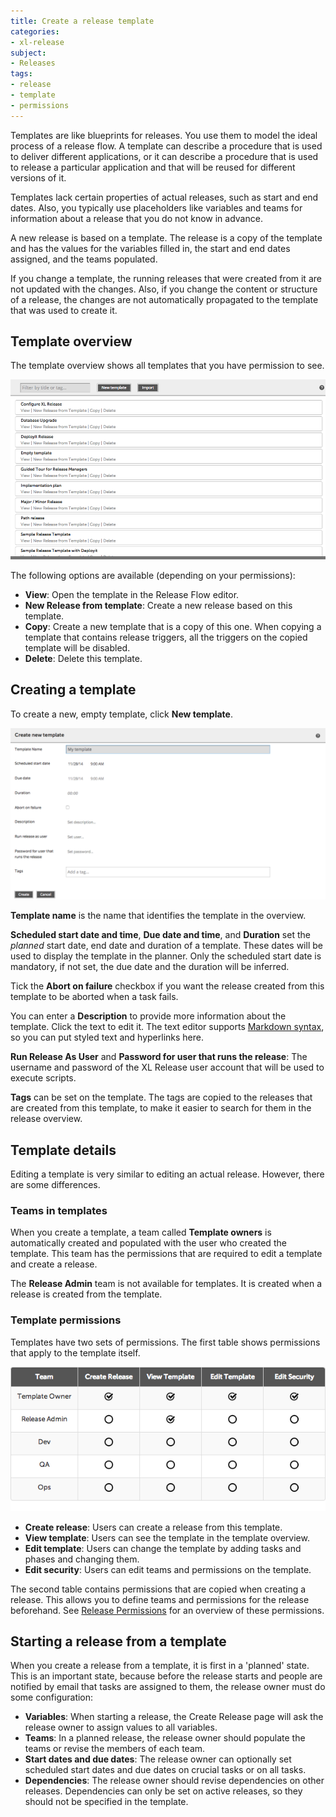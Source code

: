 ```yaml
---
title: Create a release template
categories:
- xl-release
subject:
- Releases
tags:
- release
- template
- permissions
---
```


Templates are like blueprints for releases. You use them to model the ideal process of a release flow. A template can describe a procedure that is used to deliver different applications, or it can describe a procedure that is used to release a particular application and that will be reused for different versions of it.

Templates lack certain properties of actual releases, such as start and end dates. Also, you typically use placeholders like variables and teams for information about a release that you do not know in advance.

A new release is based on a template. The release is a copy of the template and has the values for the variables filled in, the start and end dates assigned, and the teams populated. 

If you change a template, the running releases that were created from it are not updated with the changes. Also, if you change the content or structure of a release, the changes are not automatically propagated to the template that was used to create it.

## Template overview

The template overview shows all templates that you have permission to see.

![Template Overview](../images/template-overview.png)

The following options are available (depending on your permissions):

* **View**: Open the template in the Release Flow editor.
* **New Release from template**: Create a new release based on this template.
* **Copy**: Create a new template that is a copy of this one. When copying a template that contains release triggers, all the triggers on the copied template will be disabled.
* **Delete**: Delete this template.

## Creating a template

To create a new, empty template, click **New template**.

![Create new template](../images/create-new-template.png)

**Template name** is the name that identifies the template in the overview.

**Scheduled start date and time**, **Due date and time**, and **Duration** set the _planned_ start date, end date and duration of a template. These dates will be used to display the template in the planner. Only the scheduled start date is mandatory, if not set, the due date and the duration will be inferred.

Tick the **Abort on failure** checkbox if you want the release created from this template to be aborted when a task fails.

You can enter a **Description** to provide more information about the template. Click the text to edit it. The text editor supports [Markdown syntax](/xl-release/how-to/use-markdown-in-xl-release.html), so you can put styled text and hyperlinks here.

**Run Release As User** and **Password for user that runs the release**: The username and password of the XL Release user account that will be used to execute scripts.

**Tags** can be set on the template. The tags are copied to the releases that are created from this template, to make it easier to search for them in the release overview.

## Template details

Editing a template is very similar to editing an actual release. However, there are some differences.

### Teams in templates

When you create a template, a team called **Template owners** is automatically created and populated with the user who created the template. This team has the permissions that are required to edit a template and create a release.

The **Release Admin** team is not available for templates. It is created when a release is created from the template.

### Template permissions

Templates have two sets of permissions. The first table shows permissions that apply to the template itself.

![Template Permissions](../images/template-permissions.png)

* **Create release**: Users can create a release from this template.
* **View template**: Users can see the template in the template overview.
* **Edit template**: Users can change the template by adding tasks and phases and changing them.
* **Edit security**: Users can edit teams and permissions on the template.

The second table contains permissions that are copied when creating a release. This allows you to define teams and permissions for the release beforehand. See [Release Permissions](/xl-release/how-to/configure-release-permissions.html) for an overview of these permissions.

## Starting a release from a template

When you create a release from a template, it is first in a 'planned' state. This is an important state, because before the release starts and people are notified by email that tasks are assigned to them, the release owner must do some configuration:

* **Variables**: When starting a release, the Create Release page will ask the release owner to assign values to all variables. 
* **Teams**: In a planned release, the release owner should populate the teams or revise the members of each team.
* **Start dates and due dates**: The release owner can optionally set scheduled start dates and due dates on crucial tasks or on all tasks.
* **Dependencies**: The release owner should revise dependencies on other releases. Dependencies can only be set on active releases, so they should not be specified in the template.
